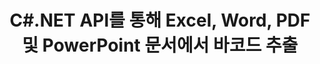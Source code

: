 ---
############################# Static ############################
layout: "auto-gen-gist"
draft: false
path: "ko/parser/net/extract/table/dotx/"
otherformats: DOC DOT DOCX DOCM DOTM TXT ODT OTT RTF PDF XHTML MHTML MD XML EPUB FB2 CHM XLS XLT XLSX XLSM XLSB XLTX XLTM ODS CSV OTS XLA XLAM PPT PPTX  PPS POT PPSX PPTM POTX PPSM ODP OTP PST OST EML EMLX MSG ONE 

############################# Head ############################
head_title: "C#.NET API를 통해 PDF, DOCX, PPTX, XLSX, EPUB 등에서 테이블 추출"
head_description: "GroupDocs.Parser .NET API를 사용하면 프로그래머가 .NET 앱 내의 PDF, DOC, DOCX, PPT, PPTX, EML, MSG, XLS, XLSX, CSV, ODT, RTF 및 기타 여러 문서 유형에서 테이블을 추출할 수 있습니다."

############################# Header ############################
title: "C#.NET API를 통해 Excel, Word, PDF 및 PowerPoint 문서에서 바코드 추출"
description: "GroupDocs.Parser .NET API를 사용하면 프로그래머가 PDF, DOC, DOCX, PPT, PPTX, EML, MSG, XLS, XLSX, CSV, ODT, RTF 및 EPUB 문서 또는 페이지에서 바코드를 추출할 수 있습니다."

######################### Download Button #######################
button:
    enable: true

############################# About ############################
about:
    enable: true
    title: ".NET API를 통해 Excel, Word, PDF 및 기타 문서에서 바코드를 추출하는 방법은 무엇입니까?"
    content: |
     테이블은 행과 열로 정렬된 셀의 모음입니다. 테이블은 상세하거나 복잡한 데이터를 사용자가 쉽게 읽고 볼 수 있도록 저장하고 구성하는 데 매우 중요한 역할을 합니다. 표는 목록 만들기, 정보 비교, 데이터 정렬, 정보 그룹화, 데이터의 추세 또는 패턴 강조 표시 등과 같은 여러 가지 방법으로 사용할 수 있습니다. GroupDocs.Parser for .NET은 소프트웨어 프로그래머가 PDF, 이메일, 전자책, Word(DOC, DOCX), PowerPoint와 같은 지원되는 다양한 문서 형식에서 표, 텍스트 및 이미지를 추출하는 솔루션을 개발할 수 있는 유용한 API입니다. (PPT, PPTX), Excel(XLS, XLSX), 이메일(EML, MSG) 형식 등. Java API에는 문서에서 모든 테이블 추출, 특정 페이지에서 테이블 추출, 테이블 셀 데이터 가져오기, 테이블 행 및 열의 총 수 가져오기, 행 높이 가져오기, 데이터 인쇄와 같은 테이블 작업을 위한 몇 가지 중요한 기능이 포함되어 있습니다. 테이블 및 더 많은 수 있습니다.

############################# content ############################
steps:
    enable: true
    block:
    - title_left: "C# .NET을 통해 DOTX 문서에서 테이블을 추출하는 방법 "
      content_left: |
       GroupDocs.Parser .NET API를 사용하면 소프트웨어 개발자가 몇 줄의 코드로 DOTX 문서에서 테이블을 추출할 수 있습니다. 다음 C# .NET 코드 예제는 개발자가 DOTX 문서에서 테이블을 추출하는 방법을 보여줍니다. 

      title_right: "문서에서 테이블 추출"
      content_right: |
        * [Parser](https://apireference.groupdocs.com/parser/net/groupdocs.parser/parser) 인스턴스 생성
        * 테이블 추출이 지원되는지 확인
        * 테이블 레이아웃 만들기
        * 테이블 추출 옵션 생성
        * [getTables(options)](https://apireference.groupdocs.com/parser/java/com.groupdocs.parser/Parser#getTables(com.groupdocs.parser.options.PageTableAreaOptions)) 메서드를 호출하여 전체 문서.
        * 행과 열에 대해 반복
        * 테이블 셀 텍스트 추출 및 인쇄

      gisthash: "dda6d3d4866e63ae1614d86dd847fecd"
      gistfile: "tables_extraction_form_documents.cs"

    - title_left: ".NET API를 사용하여 TABLE 문서 페이지에서 테이블 추출"
      content_left: |
       GroupDocs.Parser .NET은 소프트웨어 개발자가 DOTX 문서 페이지에서 테이블을 추출할 수 있도록 합니다. 다음 C# .NET 코드는 프로그래머가 DOTX 문서 내에서 바코드 추출을 수행하는 방법을 보여줍니다.

      title_right: "C# .NET을 통해 바코드 추출"
      content_right: |
        * [Parser](https://apireference.groupdocs.com/parser/net/groupdocs.parser/parser) 인스턴스 생성
        * 테이블 추출이 지원되는지 확인
        * 테이블 레이아웃 만들기
        * 문서 페이지에서 테이블 추출 옵션 만들기
        * [getTables(options)](https://apireference.groupdocs.com/parser/java/com.groupdocs.parser/Parser#getTables(com.groupdocs.parser.options.PageTableAreaOptions)) 메서드를 호출하여 전체 문서.
        * 테이블, 행 및 열에 대해 반복
        * 테이블 셀 텍스트 추출 및 인쇄
     
      gisthash: "2dc42054bba3abdc297c63f4534281d8"
      gistfile: "tables_extraction_form_documents_page.cs"
      
    - title_left: "시스템 요구 사항"
      content_left: |
       .NET용 GroupDocs.Parser는 모든 주요 플랫폼 및 운영 체제에서 완벽하게 지원됩니다. 전체 시스템 요구 사항 가이드를 보려면 [시스템 요구 사항](hhttps://docs.groupdocs.com/parser/net/system-requirements/)을 방문하십시오. 아래 코드를 실행하기 전에 다음 전제 조건이 컴퓨터에 설치되어 있는지 확인하십시오. 체계:
        * 운영 체제: 마이크로소프트 윈도우, 리눅스, 맥OS
        * 개발 환경: Visual Studio, Xamarin, MonoDevelop 등
        * 프레임워크: .NET Framework, .NET Standard, .NET Core, Mono
        * [NuGet](https://www.nuget.org/packages/GroupDocs.parser/)에서 최신 버전의 GroupDocs.Parser .NET API 다운로드
        
      title_right: "GroupDocs.Parser를 사용하는 이유"
      content_right: |
        * 지원되는 모든 문서에서 일반 텍스트 추출 지원
        * 사용자 정의 템플릿을 통한 문서 구문 분석.
        * 구조화된 텍스트 추출을 완벽하게 지원
        * 키워드 및 정규식을 통한 텍스트 검색
        * 형식이 지정된 텍스트, 메타데이터, 이미지, 컨테이너 및 첨부 파일을 추출합니다.
        * 지원되는 일부 문서 형식의 목차를 추출합니다.
        * PDF 문서에서 양식 데이터를 구문 분석합니다.
        * 문서에서 하이퍼링크 추출

demos:
    enable: true
        

more_formats:
    enable: true


back_to_top:
    enable: true
---